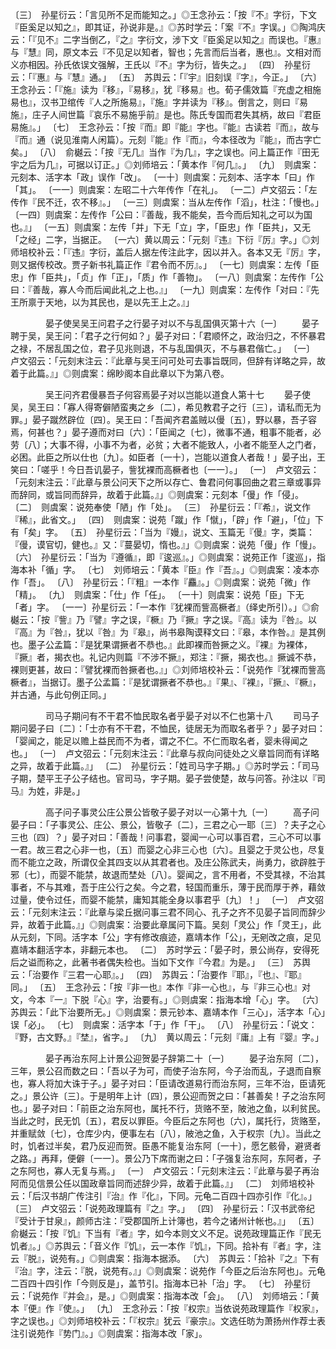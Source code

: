 <!-- { "loadSidebar": true } -->
〔三〕　孙星衍云：「言见所不足而能知之。」◎王念孙云：「按『不』字衍，下文『臣奚足以知之』，即其证，孙说非是。』◎苏时学云：「案『不』字误。」◎陶鸿庆云：「『见不』二字当倒乙，『之』字衍文，涉下文『臣奚足以知之』而误也。『惠』与『慧』同，原文本云『不见足以知者，智也；先言而后当者，惠也』。文相对而义亦相因。孙氏依误文强解，王氏以『不』字为衍，皆失之。」
〔四〕　孙星衍云：「『惠』与『慧』通。」
〔五〕　苏舆云：「『宇』旧刻误『字』，今正。」
〔六〕　王念孙云：「『施』读为『移』，『易移』，犹『移易』也。荀子儒效篇『充虚之相施易也』，汉书卫绾传『人之所施易』，『施』字并读为『移』。倒言之，则曰『易施』，庄子人间世篇『哀乐不易施乎前』是也。陈氏专国而君失其柄，故曰『君臣易施』。」
〔七〕　王念孙云：「按『而』即『能』字也。『能』古读若『而』，故与『而』通（说见淮南人闲篇）。元刻『能』作『而』，今本径改为『能』，而古字亡矣。」
〔八〕　俞樾云：「按『无几』当作『为几』，字之误也。问上篇正作『田无宇之后为几』，可据以订正。」◎刘师培云：「黄本作『何几』。」
〔九〕　则虞案：元刻本、活字本「政」误作「改」。
〔一十〕则虞案：元刻本、活字本「曰」作「其」。
〔一一〕则虞案：左昭二十六年传作「在礼」。
〔一二〕卢文弨云：「左传作『民不迁，农不移』。」
〔一三〕则虞案：当从左传作「滔」，杜注：「慢也。」
〔一四〕则虞案：左传作「公曰：『善哉，我不能矣，吾今而后知礼之可以为国也。』」
〔一五〕则虞案：左传「并」下无「立」字，「臣忠」作「臣共」，又无「之经」二字，当据正。
〔一六〕黄以周云：「元刻『违』下衍『厉』字。」◎刘师培校补云：「『违』字衍，盖后人据左传注此字，因以并入。各本又无『厉』字，则又据传校改。贾子新书礼篇正作『君令而不厉』。」
〔一七〕则虞案：左传「臣忠」作「臣共」，「贞」作「正」，「质」作「善物」。
〔一八〕则虞案：左传作「公曰：『善哉，寡人今而后闻此礼之上也。』」
〔一九〕则虞案：左传作「对曰：『先王所禀于天地，以为其民也，是以先王上之。』」



　　　　晏子使吴吴王问君子之行晏子对以不与乱国俱灭第十六〔一〕
　　晏子聘于吴，吴王问：「君子之行何如？」晏子对曰：「君顺怀之，政治归之，不怀暴君之禄，不居乱国之位，君子见兆则退，不与乱国俱灭，不与暴君偕亡。」
〔一〕　卢文弨云：「元刻末注云：『此章与吴王问可处可去事旨既同，但辞有详略之异，故着于此篇。』」◎则虞案：绵眇阁本自此章以下为第八卷。



　　　　吴王问齐君僈暴吾子何容焉晏子对以岂能以道食人第十七
　　晏子使吴，吴王曰：「寡人得寄僻陋蛮夷之乡〔二〕，希见教君子之行〔三〕，请私而无为罪。」晏子蹴然辟位〔四〕。吴王曰：「吾闻齐君盖贼以僈〔五〕，野以暴，吾子容焉，何甚也？」晏子遵而对曰〔六〕：「臣闻之〔七〕，微事不通，粗事不能者，必劳〔八〕；大事不得，小事不为者，必贫；大者不能致人，小者不能至人之门者，必困。此臣之所以仕也〔九〕。如臣者〔一十〕，岂能以道食人者哉！」晏子出，王笑曰：「嗟乎！今日吾讥晏子，訾犹裸而高橛者也〔一一〕。」
〔一〕　卢文弨云：「元刻末注云：『此章与景公问天下之所以存亡、鲁君问何事回曲之君三章或事异而辞同，或旨同而辞异，故着于此篇。』」◎则虞案：元刻本「僈」作「侵」。
〔二〕　则虞案：说苑奉使「陋」作「处」。
〔三〕　孙星衍云：「『希』，说文作『稀』，此省文。」
〔四〕　则虞案：说苑「蹴」作「憱」，「辟」作「避」，「位」下有「矣」字。
〔五〕　孙星衍云：「当为『嫚』，说文、玉篇无『僈』字，类篇：『僈，谟官切，健也。』又：『蔓晏切，惰也。』」◎则虞案：说苑「僈」作「慢」。
〔六〕　孙星衍云：「当为『遵循』，即『逡巡』。」◎则虞案：说苑正作「逡巡」，指海本补「循」字。
〔七〕　刘师培云：「黄本『臣』作『吾』。」◎则虞案：凌本亦作「吾」。
〔八〕　孙星衍云：「『粗』一本作『麤』。」◎则虞案：说苑「微」作「精」。
〔九〕　则虞案：「仕」作「任」。
〔一十〕则虞案：说苑「臣」下无「者」字。
〔一一〕孙星衍云：「一本作『犹裸而訾高橛者』（绎史所引）。」◎俞樾云：「按『訾』乃『譬』字之误，『橛』乃『撅』字之误。『高』读为『咎』。以『高』为『咎』，犹以『咎』为『皋』，尚书皋陶谟释文曰：『皋，本作咎。』是其例也。墨子公孟篇：『是犹果谓撅者不恭也。』此即裸而咎撅之义。『裸』为裸体，『撅』者，揭衣也。礼记内则篇『不涉不撅』，郑注：『撅，揭衣也。』撅诚不恭，裸则更甚，故曰：『譬犹裸而咎撅者也。』」◎刘师培校补云：「说苑作『犹裸而訾高橛者』，当据订。墨子公孟篇：『是犹谓撅者不恭也。』『果』、『裸』，『撅』、『橛』，并古通，与此句例正同。」



　　　　司马子期问有不干君不恤民取名者乎晏子对以不仁也第十八
　　司马子期问晏子曰〔二〕：「士亦有不干君，不恤民，徒居无为而取名者乎？」晏子对曰：「婴闻之，能足以赡上益民而不为者，谓之不仁。不仁而取名者，婴未得闻之也。」
〔一〕　卢文弨云：「元刻末注云：『此章与叔向问徒处之义章旨同而有详略之异，故着于此篇。』」
〔二〕　孙星衍云：「姓司马字子期。」◎苏时学云：「司马子期，楚平王子公子结也。官司马，字子期。晏子尝使楚，故与问答。孙注以『司马』为姓，非是。」



　　　　高子问子事灵公庄公景公皆敬子晏子对以一心第十九〔一〕
　　高子问晏子曰：「子事灵公、庄公、景公，皆敬子〔二〕，三君之心一耶〔三〕？夫子之心三也〔四〕？」晏子对曰：「善哉！问事君，婴闻一心可以事百君，三心不可以事一君。故三君之心非一也，〔五〕而婴之心非三心也〔六〕。且婴之于灵公也，尽复而不能立之政，所谓仅全其四支以从其君者也。及庄公陈武夫，尚勇力，欲辟胜于邪〔七〕，而婴不能禁，故退而埜处〔八〕。婴闻之，言不用者，不受其禄，不治其事者，不与其难，吾于庄公行之矣。今之君，轻国而重乐，薄于民而厚于养，藉敛过量，使令过任，而婴不能禁，庸知其能全身以事君乎〔九〕！」
〔一〕　卢文弨云：「元刻末注云：『此章与梁丘据问事三君不同心、孔子之齐不见晏子旨同而辞少异，故着于此篇。』」◎则虞案：治要此章属问下篇。吴刻「灵公」作「灵王」，此从元刻，下同。活字本「公」字有修改痕迹，嘉靖本作「公」，无剜改之痕，足见嘉靖本翻活字本，非翻元本也。
〔二〕　苏时学云：「晏子时，景公尚存，安得死后之谥而称之，此著书者偶失检也。当如下文作『今君』为是。」
〔三〕　苏舆云：「治要作『三君一心耶』。」
〔四〕　苏舆云：「治要作『耶』，『也』、『耶』同。」
〔五〕　王念孙云：「按『非一也』本作『非一心也』，与『非三心也』对文，今本『一』下脱『心』字，治要有。」◎则虞案：指海本增「心」字。
〔六〕　苏舆云：「此下治要所无。」◎则虞案：景元钞本、嘉靖本作「三心」，活字本「心」误「必」。
〔七〕　则虞案：活字本「于」作「干」。
〔八〕　孙星衍云：「说文：『野，古文野。』『埜』，省字。」
〔九〕　黄以周云：「元刻『庸』上有『婴』字。」



　　　　晏子再治东阿上计景公迎贺晏子辞第二十〔一〕
　　晏子治东阿〔二〕，三年，景公召而数之曰：「吾以子为可，而使子治东阿，今子治而乱，子退而自察也，寡人将加大诛于子。」晏子对曰：「臣请改道易行而治东阿，三年不治，臣请死之。」景公许〔三〕。于是明年上计〔四〕，景公迎而贺之曰：「甚善矣！子之治东阿也。」晏子对曰：「前臣之治东阿也，属托不行，货赂不至，陂池之鱼，以利贫民。当此之时，民无饥〔五〕，君反以罪臣。今臣后之东阿也〔六〕，属托行，货赂至，并重赋敛〔七〕，仓库少内，便事左右〔八〕，陂池之鱼，入于权宗〔九〕。当此之时，饥者过半矣，君乃反迎而贺。臣愚不能复治东阿〔一十〕，愿乞骸骨，避贤者之路。」再拜，便僻〔一一〕。景公乃下席而谢之曰：「子强复治东阿，东阿者，子之东阿也，寡人无复与焉。」
〔一〕　卢文弨云：「元刻末注云：『此章与晏子再治阿而见信景公任以国政章旨同而述辞少异，故着于此篇。』」
〔二〕　刘师培校补云：「后汉书胡广传注引『治』作『化』，下同。元龟二百四十四亦引作『化』。」
〔三〕　卢文弨云：「说苑政理篇有『之』字。」
〔四〕　孙星衍云：「汉书武帝纪『受计于甘泉』，颜师古注：『受郡国所上计簿也，若今之诸州计帐也。』」
〔五〕　俞樾云：「按『饥』下当有『者』字，如今本则文义不足。说苑政理篇正作『民无饥者』。」◎苏舆云：「音义作『饥』，云一本作『饥』，下同。拾补有『者』字，注云『脱』，说苑有。」◎则虞案：指海本据添。
〔六〕　苏舆云：「拾补『之』下有『治』字，注云：『脱，说苑有。』」◎则虞案：说苑作「今臣之后治东阿也」。元龟二百四十四引作「今则反是」，盖节引。指海本已补「治」字。
〔七〕　孙星衍云：「说苑作『并会』，是。」◎则虞案：指海本改「会」。
〔八〕　刘师培云：「黄本『便』作『使』。」
〔九〕　王念孙云：「按『权宗』当依说苑政理篇作『权家』，字之误也。」◎刘师培校补云：「『权宗』犹云『豪宗』。文选任昉为萧扬州作荐士表注引说苑作『势门』。」◎则虞案：指海本改「家」。
